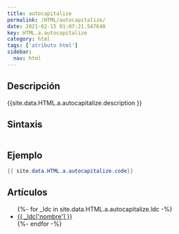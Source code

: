 ```yaml
---
title: autocapitalize
permalink: /HTML/autocapitalize/
date: 2021-02-15 01:07:21.547640
key: HTML.a.autocapitalize
category: html
tags: ['atributo html']
sidebar: 
  nav: html
---
```


## Descripción
{{site.data.HTML.a.autocapitalize.description }}

## Sintaxis
~~~html
~~~

## Ejemplo
~~~java
{{ site.data.HTML.a.autocapitalize.code}}
~~~

## Artículos
<ul>
{%- for _ldc in site.data.HTML.a.autocapitalize.ldc -%}
   <li>
       <a href="{{_ldc['url'] }}">{{ _ldc['nombre'] }}</a>
   </li>
{%- endfor -%}
</ul>
